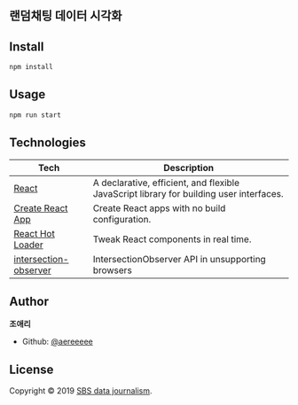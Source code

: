 ## 랜덤채팅 데이터 시각화

## Install

```sh
npm install
```

## Usage

```sh
npm run start
```

## Technologies

| **Tech** | **Description** |
|----------|-------|
| [React](https://facebook.github.io/react/) | A declarative, efficient, and flexible JavaScript library for building user interfaces. |
| [Create React App](https://facebook.github.io/create-react-app/) | Create React apps with no build configuration. |
| [React Hot Loader](http://gaearon.github.io/react-hot-loader/) | Tweak React components in real time. |
| [intersection-observer](https://github.com/w3c/IntersectionObserver/) | IntersectionObserver API in unsupporting browsers |

## Author

**조애리**

* Github: [@aereeeee](https://github.com/aereeeee)


## License

Copyright © 2019 [SBS data journalism](https://news.sbs.co.kr/news/newsPlusList.do?themeId=10000000114).
